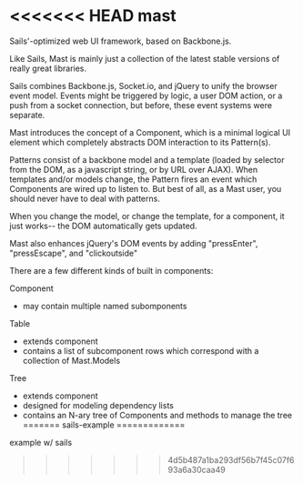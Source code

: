 <<<<<<< HEAD
mast
====

Sails&#39;-optimized web UI framework, based on Backbone.js.

Like Sails, Mast is mainly just a collection of the latest stable versions of really great libraries.  

Sails combines Backbone.js, Socket.io, and jQuery to unify the browser event model.
Events might be triggered by logic, a user DOM action, or a push from a socket connection, but before, these event systems were separate.

Mast introduces the concept of a Component, which is a minimal logical UI element which completely abstracts DOM interaction to its Pattern(s). 

Patterns consist of a backbone model and a template (loaded by selector from the DOM, as a javascript string, or by URL over AJAX).
When templates and/or models change, the Pattern fires an event which Components are wired up to listen to.
But best of all, as a Mast user, you should never have to deal with patterns.  

When you change the model, or change the template, for a component, it just works-- the DOM automatically gets updated.

Mast also enhances jQuery's DOM events by adding "pressEnter", "pressEscape", and "clickoutside"

There are a few different kinds of built in components:

Component
- may contain multiple named subomponents

Table
- extends component
- contains a list of subcomponent rows which correspond with a collection of Mast.Models


Tree
- extends component
- designed for modeling dependency lists
- contains an N-ary tree of Components and methods to manage the tree
=======
sails-example
=============

example w/ sails
>>>>>>> 4d5b487a1ba293df56b7f45c07f693a6a30caa49
